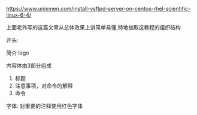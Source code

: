 https://www.unixmen.com/install-vsftpd-server-on-centos-rhel-scientific-linux-6-4/

上面老外写的这篇文章从总体效果上讲简单易懂,特地抽取这教程的组织结构

开头:

简介
logo

内容体由3部分组成
 1. 标题
 2. 注意事项，对命令的解释
 3. 命令

字体:
对重要的注释使用红色字体  
